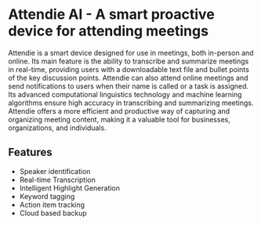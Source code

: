 
# Attendie AI - A smart proactive device for attending meetings

Attendie is a smart device designed for use in meetings, both in-person and online. Its main feature is the ability to transcribe and summarize meetings in real-time, providing users with a downloadable text file and bullet points of the key discussion points. Attendie can also attend online meetings and send notifications to users when their name is called or a task is assigned. Its advanced computational linguistics technology and machine learning algorithms ensure high accuracy in transcribing and summarizing meetings. Attendie offers a more efficient and productive way of capturing and organizing meeting content, making it a valuable tool for businesses, organizations, and individuals.


## Features

- Speaker identification
- Real-time Transcription
- Intelligent Highlight Generation 
- Keyword tagging
- Action item tracking
- Cloud based backup

